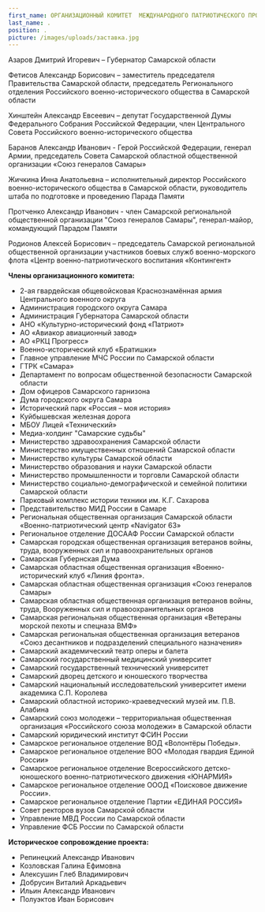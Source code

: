 ```yaml
---
first_name: ОРГАНИЗАЦИОННЫЙ КОМИТЕТ  МЕЖДУНАРОДНОГО ПАТРИОТИЧЕСКОГО ПРОЕКТА «ПАРАД ПАМЯТИ»
last_name: .
position: .
picture: /images/uploads/заставка.jpg
---
```

Азаров Дмитрий Игоревич – Губернатор Самарской области

Фетисов Александр Борисович – заместитель председателя Правительства Самарской области, председатель Регионального отделения Российского военно-исторического общества в Самарской области

Хинштейн Александр Евсеевич – депутат Государственной Думы Федерального Собрания Российской Федерации, член Центрального Совета Российского военно-исторического общества

Баранов Александр Иванович - Герой Российской Федерации, генерал Армии, председатель Совета Самарской областной общественной организации «Союз генералов Самары»

Жичкина Инна Анатольевна – исполнительный директор Российского военно-исторического общества в Самарской области, руководитель штаба по подготовке и проведению Парада Памяти

Протченко Александр Иванович - член Самарской региональной общественной организации "Союз генералов Самары", генерал-майор, командующий Парадом Памяти

Родионов Алексей Борисович – председатель Самарской региональной общественной организации участников боевых служб военно-морского флота «Центр военно-патриотического воспитания «Контингент»

**Члены организационного комитета:**

* 2-ая гвардейская общевойсковая Краснознамённая армия Центрального военного округа
* Администрация городского округа Самара
* Администрация Губернатора Самарской области
* АНО «Культурно-исторический фонд «Патриот»
* АО «Авиакор авиационный завод»
* АО «РКЦ Прогресс»
* Военно-исторический клуб «Братишки»
* Главное управление МЧС России по Самарской области
* ГТРК «Самара»
* Департамент по вопросам общественной безопасности Самарской области
* Дом офицеров Самарского гарнизона
* Дума городского округа Самара
* Исторический парк «Россия – моя история»
* Куйбышевская железная дорога
* МБОУ Лицей «Технический»
* Медиа-холдинг "Самарские судьбы"
* Министерство здравоохранения Самарской области
* Министерство имущественных отношений Самарской области
* Министерство культуры Самарской области
* Министерство образования и науки Самарской области
* Министерство промышленности и торговли Самарской области
* Министерство социально-демографической и семейной политики Самарской области
* Парковый комплекс истории техники им. К.Г. Сахарова
* Представительство МИД России в Самаре
* Региональная общественная организация Самарской области «Военно-патриотический центр «Navigator 63»
* Региональное отделение ДОСААФ России Самарской области
* Самарская городская общественная организация ветеранов войны, труда, вооруженных сил и правоохранительных органов
* Самарская Губернская Дума
* Самарская областная общественная организация «Военно-исторический клуб «Линия фронта».
* Самарская областная общественная организация «Союз генералов Самары»
* Самарская областная общественная организация ветеранов войны, труда, Вооруженных сил и правоохранительных органов
* Самарская региональная общественная организация «Ветераны морской пехоты и спецназа ВМФ»
* Самарская региональная общественная организация ветеранов «Союз десантников и подразделений специального назначения»
* Самарский академический театр оперы и балета
* Самарский государственный медицинский университет
* Самарский государственный технический университет
* Самарский дворец детского и юношеского творчества 
* Самарский национальный исследовательский университет имени академика С.П. Королева
* Самарский областной историко-краеведческий музей им. П.В. Алабина
* Самарский союз молодежи – территориальная общественная организация «Российского союза молодежи» в Самарской области
* Самарский юридический институт ФСИН России
* Самарское региональное отделение ВОД «Волонтёры Победы».
* Самарское региональное отделение ВОО «Молодая гвардия Единой России»
* Самарское региональное отделение Всероссийского детско-юношеского военно-патриотического движения «ЮНАРМИЯ»
* Самарское региональное отделение ОООД «Поисковое движение России».
* Самарское региональное отделение Партии «ЕДИНАЯ РОССИЯ»
* Совет ректоров вузов Самарской области
* Управление МВД России по Самарской области
* Управление ФСБ России по Самарской области

**Историческое сопровождение проекта:**

* Репинецкий Александр Иванович
* Козловская Галина Ефимовна
* Алексушин Глеб Владимирович 
* Добрусин Виталий Аркадьевич
* Ильин Александр Иванович
* Полуэктов Иван Борисович